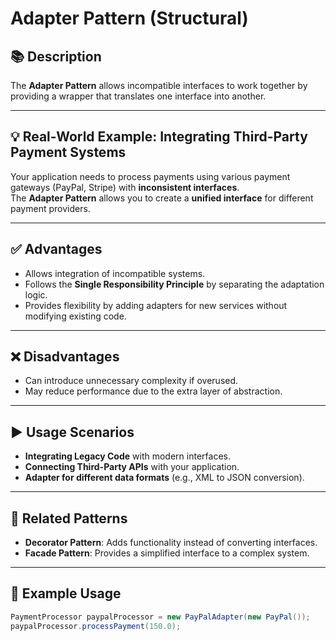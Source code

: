 # Adapter Pattern (Structural)

## 📚 Description
The **Adapter Pattern** allows incompatible interfaces to work together by providing a wrapper that translates one interface into another.

---

## 💡 Real-World Example: Integrating Third-Party Payment Systems
Your application needs to process payments using various payment gateways (PayPal, Stripe) with **inconsistent interfaces**.  
The **Adapter Pattern** allows you to create a **unified interface** for different payment providers.

---

## ✅ Advantages
- Allows integration of incompatible systems.
- Follows the **Single Responsibility Principle** by separating the adaptation logic.
- Provides flexibility by adding adapters for new services without modifying existing code.

---

## ❌ Disadvantages
- Can introduce unnecessary complexity if overused.
- May reduce performance due to the extra layer of abstraction.

---

## ▶️ Usage Scenarios
- **Integrating Legacy Code** with modern interfaces.
- **Connecting Third-Party APIs** with your application.
- **Adapter for different data formats** (e.g., XML to JSON conversion).

---

## 📂 Related Patterns
- **Decorator Pattern**: Adds functionality instead of converting interfaces.
- **Facade Pattern**: Provides a simplified interface to a complex system.

---

## 📌 Example Usage
```java
PaymentProcessor paypalProcessor = new PayPalAdapter(new PayPal());
paypalProcessor.processPayment(150.0);
